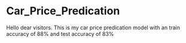 # Car_Price_Predication
Hello dear visitors.
This is my car price predication model with an train accuracy of 88% and test accuracy of 83%
